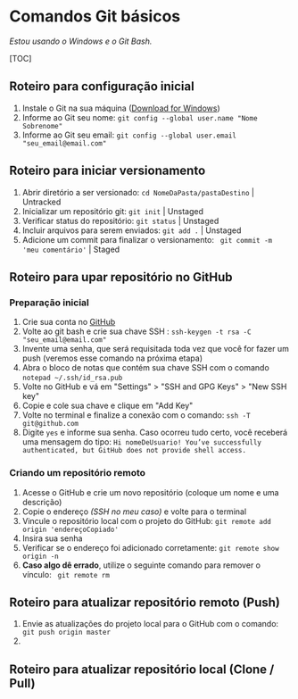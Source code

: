 # Comandos Git básicos

_Estou usando o Windows e o Git Bash._

[TOC]

## Roteiro para configuração inicial

1. Instale o Git na sua máquina ([Download for Windows](http://git-scm.com))
2. Informe ao Git seu nome: `git config --global user.name "Nome Sobrenome"`
3. Informe ao Git seu email: `git config --global user.email "seu_email@email.com"`

## Roteiro para iniciar versionamento

1. Abrir diretório a ser versionado: `cd NomeDaPasta/pastaDestino`  |  Untracked
2. Inicializar um repositório git: `git init`  |  Unstaged
3. Verificar status do repositório: `git status` |  Unstaged
4. Incluir arquivos para serem enviados: `git add .` |  Unstaged
5. Adicione um commit para finalizar o versionamento: ` git commit -m 'meu comentário'` | Staged

## Roteiro para upar repositório no GitHub

### Preparação inicial

1. Crie sua conta no [GitHub]( https://github.com/) 
2. Volte ao git bash e crie sua chave SSH : `ssh-keygen -t rsa -C "seu_email@email.com"`
3. Invente uma senha, que será requisitada toda vez que você for fazer um push (veremos esse comando na próxima etapa)
4. Abra o bloco de notas que contém sua chave SSH com o comando `notepad ~/.ssh/id_rsa.pub`
5. Volte no GitHub e vá em "Settings" > "SSH and GPG Keys" > "New SSH key"
6. Copie e cole sua chave e clique em "Add Key"
7. Volte no terminal e finalize a conexão com o comando: `ssh -T git@github.com`
8. Digite `yes` e informe sua senha. Caso ocorreu tudo certo, você receberá uma mensagem do tipo: `Hi nomeDeUsuario! You’ve successfully authenticated, but GitHub does not provide shell access.`

### Criando um repositório remoto

1. Acesse o GitHub e crie um novo repositório (coloque um nome e uma descrição)
2. Copie o endereço _(SSH no meu caso)_ e volte para o terminal
3. Vincule o repositório local com o projeto do GitHub: `git remote add origin 'endereçoCopiado'`
4. Insira sua senha
5. Verificar se o endereço foi adicionado corretamente: `git remote show origin -n`
6. **Caso algo dê errado**, utilize o seguinte comando para remover o vínculo: ` git remote rm`

## Roteiro para atualizar repositório remoto (Push)

1. Envie as atualizações do projeto local para o GitHub com o comando: ` git push origin master`
2. 

## Roteiro para atualizar repositório local (Clone / Pull)





